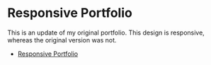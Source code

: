 # Responsive Portfolio

This is an update of my original portfolio.  This design is responsive, whereas the original version was not.

* [Responsive Portfolio](https://slimzim.github.io/Responsive-Portfolio/)
